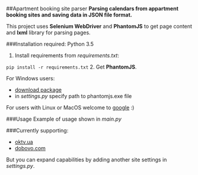 ##Apartment booking site parser
**Parsing calendars from appartment booking sites and saving data in JSON file format.**

This project uses **Selenium WebDriver** and **PhantomJS** 
to get page content and **lxml** library for parsing pages. 

###Installation
required: Python 3.5

1. Install requirements from *requirements.txt*:
      
  `pip install -r requirements.txt`
2. Get **PhantomJS**.

  For Windows users:
  + [download package](http://phantomjs.org/download.html)
  + in *settings.py* specify path to phantomjs.exe file
  
  For users with Linux or MacOS welcome to [google](http://google.com/) :)

###Usage
Example of usage shown in *main.py*

###Currently supporting:
* [oktv.ua](http://oktv.ua/)
* [dobovo.com](http://dobovo.com/)

But you can expand capabilities by adding another site settings in *settings.py*.
